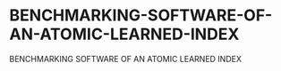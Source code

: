 # BENCHMARKING-SOFTWARE-OF-AN-ATOMIC-LEARNED-INDEX
BENCHMARKING SOFTWARE OF AN ATOMIC LEARNED INDEX 
